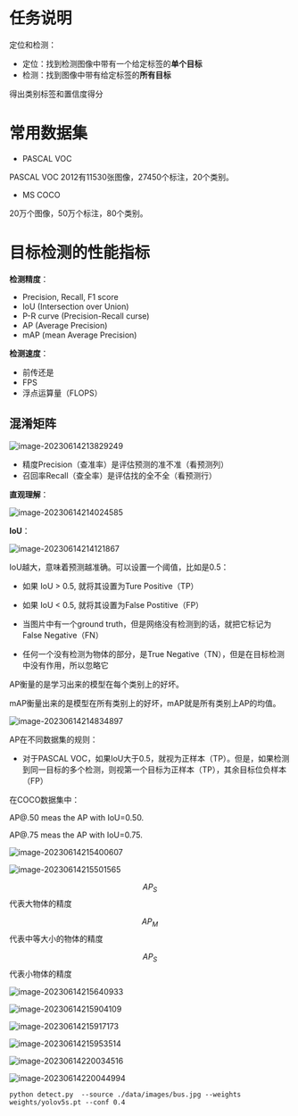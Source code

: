 

# 任务说明

定位和检测：

- 定位：找到检测图像中带有一个给定标签的**单个目标**
- 检测：找到图像中带有给定标签的**所有目标**

得出类别标签和置信度得分



# 常用数据集

- PASCAL VOC

PASCAL VOC 2012有11530张图像，27450个标注，20个类别。

 

- MS COCO

20万个图像，50万个标注，80个类别。



# 目标检测的性能指标

**检测精度**：

- Precision, Recall, F1 score
- IoU (Intersection over Union)
- P-R curve (Precision-Recall curse)
- AP (Average Precision)
- mAP (mean Average Precision)

**检测速度**：

- 前传还是
- FPS
- 浮点运算量（FLOPS）



## 混淆矩阵

![image-20230614213829249](./.assets/image-20230614213829249.png)

- 精度Precision（查准率）是评估预测的准不准（看预测列）
- 召回率Recall（查全率）是评估找的全不全（看预测行）



**直观理解**：

![image-20230614214024585](./.assets/image-20230614214024585.png)



**IoU**：

![image-20230614214121867](./.assets/image-20230614214121867.png)

IoU越大，意味着预测越准确。可以设置一个阈值，比如是0.5：

- 如果 IoU > 0.5, 就将其设置为Ture Positive（TP） 
- 如果 IoU < 0.5, 就将其设置为False Postitive（FP）

- 当图片中有一个ground truth，但是网络没有检测到的话，就把它标记为False Negative（FN）

- 任何一个没有检测为物体的部分，是True Negative（TN），但是在目标检测中没有作用，所以忽略它



AP衡量的是学习出来的模型在每个类别上的好坏。

mAP衡量出来的是模型在所有类别上的好坏，mAP就是所有类别上AP的均值。



![image-20230614214834897](./.assets/image-20230614214834897.png)



AP在不同数据集的规则：

- 对于PASCAL VOC，如果IoU大于0.5，就视为正样本（TP）。但是，如果检测到同一目标的多个检测，则视第一个目标为正样本（TP），其余目标位负样本（FP）

在COCO数据集中：

AP@.50 meas the AP with IoU=0.50.

AP@.75 meas the AP with IoU=0.75.



![image-20230614215400607](./.assets/image-20230614215400607.png)



![image-20230614215501565](./.assets/image-20230614215501565.png)



$$AP_S$$代表大物体的精度 

$$AP_M$$代表中等大小的物体的精度

$$AP_{S}$$代表小物体的精度 

![image-20230614215640933](./.assets/image-20230614215640933.png)



![image-20230614215904109](./.assets/image-20230614215904109.png)



![image-20230614215917173](./.assets/image-20230614215917173.png)



![image-20230614215953514](./.assets/image-20230614215953514.png)



![image-20230614220034516](./.assets/image-20230614220034516.png)



![image-20230614220044994](./.assets/image-20230614220044994.png)



```shell
python detect.py  --source ./data/images/bus.jpg --weights weights/yolov5s.pt --conf 0.4
```

